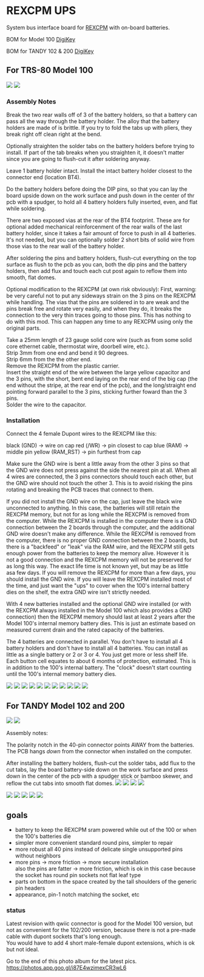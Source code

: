 # REXCPM UPS
System bus interface board for [REXCPM](https://bitchin100.com/wiki/index.php?title=REXCPM) with on-board batteries.

<!-- PCB for Model 100 [PCBWAY](https://www.pcbway.com/project/shareproject/)  -->
BOM for Model 100 [DigiKey](https://www.digikey.com/short/dnn9hqhb)  

<!-- PCB for TANDY 102 & 200 [PCBWAY](https://www.pcbway.com/project/shareproject/)  -->
BOM for TANDY 102 & 200 [DigiKey](https://www.digikey.com/short/35h9821f)  

## For TRS-80 Model 100

![](ref/100_1.jpg)
![](ref/100_2.jpg)


### Assembly Notes

Break the two rear walls off of 3 of the battery holders, so that a battery can pass all the way through the battery holder. The alloy that the battery holders are made of is brittle. If you try to fold the tabs up with pliers, they break right off clean right at the bend.

Optionally straighten the solder tabs on the battery holders before trying to install. If part of the tab breaks when you straighten it, it doesn't matter since you are going to flush-cut it after soldering anyway.  

Leave 1 battery holder intact. Install the intact battery holder closest to the connector end (location BT4).

Do the battery holders before doing the DIP pins, so that you can lay the board upside down on the work surface and push down in the center of thr pcb with a spudger, to hold all 4 battery holders fully inserted, even, and flat while soldering.

There are two exposed vias at the rear of the BT4 footprint. These are for optional added mechanical reinforcenment of the rear walls of the last battery holder, since it takes a fair amount of force to push in all 4 batteries. It's not needed, but you can optionally solder 2 short bits of solid wire from those vias to the rear wall of the battery holder.

After soldering the pins and battery holders, flush-cut everything on the top surface as flush to the pcb as you can, both the dip pins and the battery holders, then add flux and touch each cut post again to reflow them into smooth, flat domes.

Optional modification to the REXCPM (at own risk obviously):
First, warning: be very careful not to put any sideways strain on the 3 pins on the REXCPM while handling. The vias that the pins are soldered in to are weak and the pins break free and rotate very easily, and when they do, it breaks the connection to the very thin traces going to those pins. This has nothing to do with this mod. This can happen any time to any REXCPM using only the original parts.

Take a 25mm length of 23 gauge solid core wire (such as from some solid core ethernet cable, thermostat wire, doorbell wire, etc.).  
Strip 3mm from one end and bend it 90 degrees.  
Strip 6mm from the the other end.  
Remove the REXCPM from the plastic carrier.  
Insert the straight end of the wire between the large yellow capacitor and the 3 pins, with the short, bent end laying on the rear end of the big cap (the end without the stripe, at the rear end of the pcb), and the long/straight end pointing forward parallel to the 3 pins, sticking further foward than the 3 pins.  
Solder the wire to the capacitor.  

### Installation
Connect the 4 female Dupont wires to the REXCPM like this:

black  (GND)     ->  wire on cap
red    (/WR)     ->  pin closest to cap
blue   (RAM)     ->  middle pin
yellow (RAM_RST) ->  pin furthest from cap

Make sure the GND wire is bent a little away from the other 3 pins so that the GND wire does not press against the side the nearest pin at all. When all 4 wires are connected, the 3 pins connectors should touch each other, but the GND wire should not touch the other 3. This is to avoid risking the pins rotating and breaking the PCB traces that connect to them.

If you did not install the GND wire on the cap, just leave the black wire unconnected to anything. In this case, the batteries will still retain the REXCPM memory, but not for as long while the REXCPM is removed from the computer. While the REXCPM is installed in the computer there is a GND connection between the 2 boards through the computer, and the additional GND wire doesn't make any difference. While the REXCPM is removed from the computer, there is no proper GND connection between the 2 boards, but there is a "backfeed" or "leak" via the RAM wire, and the REXCPM still gets enough power from the batteries to keep the memory alive. However it is not a good connection and the REXCPM memory will not be preserved for as long this way. The exact life time is not known yet, but may be as little asa few days. If you will remove the REXCPM for more than a few days, you should install the GND wire. If you will leave the REXCPM installed most of the time, and just want the "ups" to cover when the 100's internal battery dies on the shelf, the extra GND wire isn't strictly needed.

With 4 new batteries installed and the optional GND wire installed (or with the REXCPM always installed in the Model 100 which also provides a GND connection) then the REXCPM memory should last at least 2 years after the Model 100's internal memory battery dies. This is just an estimate based on measured current drain and the rated capacity of the batteries.

The 4 batteries are connected in parallel. You don't have to install all 4 battery holders and don't have to install all 4 batteries. You can install as little as a single battery or 2 or 3 or 4. You just get more or less shelf life. Each button cell equates to about 6 months of protection, estimated. This is in addition to the 100's internal battery. The "clock" doesn't start counting until the 100's internal memory battery dies.

![](ref/100_3.jpg)
![](ref/100_4.jpg)
![](ref/100_5.jpg)
![](ref/100_6.jpg)
![](ref/100_7.jpg)
![](ref/100_8.jpg)
![](PCB/out/REXCPM_UPS_100.f.jpg)
![](PCB/out/REXCPM_UPS_100.b.jpg)
![](PCB/out/REXCPM_UPS_100.top.jpg)
![](PCB/out/REXCPM_UPS_100.bottom.jpg)
![](PCB/out/REXCPM_UPS_100.svg)


## For TANDY Model 102 and 200
![](ref/102_200_1.jpg)
![](ref/102_200_2.jpg)


Assembly notes:

The polarity notch in the 40-pin connector points AWAY from the batteries. The PCB hangs *down* from the connector when installed on the computer.

After installing the battery holders, flush-cut the solder tabs, add flux to the cut tabs, lay the board battery-side down on the work surface and press down in the center of the pcb with a spudger stick or bamboo skewer, and reflow the cut tabs into smooth flat domes.
![](ref/200_1.jpg)
![](ref/200_2.jpg)
![](ref/200_3.jpg)
![](ref/200_4.jpg)

![](PCB/out/REXCPM_UPS_102_200.f.jpg)
![](PCB/out/REXCPM_UPS_102_200.b.jpg)
![](PCB/out/REXCPM_UPS_102_200.top.jpg)
![](PCB/out/REXCPM_UPS_102_200.bottom.jpg)
![](PCB/out/REXCPM_UPS_102_200.svg)


## goals  
* battery to keep the REXCPM sram powered while out of the 100 or when the 100's batteries die  
* simpler more convenient standard round pins, simpler to repair  
* more robust all 40 pins instead of delicate single unsupported pins without neighbors  
* more pins -> more friction -> more secure installation  
  also the pins are fatter -> more friction, which is ok in this case because the socket has round pin sockets not flat leaf type  
* parts on bottom in the space created by the tall shoulders of the generic pin headers  
* appearance, pin-1 notch matching the socket, etc

### status

Latest revision with qwiic connector is good for the Model 100 version, but not as convenient for the 102/200 version, because there is not a pre-made cable with dupont sockets that's long enough.  
You would have to add 4 short male-female dupont extensions, which is ok but not ideal.

Go to the end of this photo album for the latest pics.  
https://photos.app.goo.gl/i87E4wzimexCR3wL6
